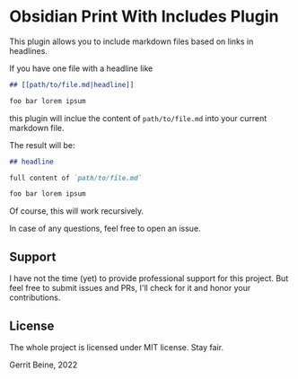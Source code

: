 # Obsidian Print With Includes Plugin

This plugin allows you to include markdown files based on links in headlines.

If you have one file with a headline like

```markdown
## [[path/to/file.md|headline]]

foo bar lorem ipsum
```

this plugin will inclue the content of `path/to/file.md` into your current markdown file.

The result will be:

```markdown
## headline

full content of `path/to/file.md`

foo bar lorem ipsum
```

Of course, this will work recursively.

In case of any questions, feel free to open an issue.

## Support

I have not the time (yet) to provide professional support for this project.
But feel free to submit issues and PRs, I'll check for it and honor your contributions.

## License

The whole project is licensed under MIT license. Stay fair.

Gerrit Beine, 2022
